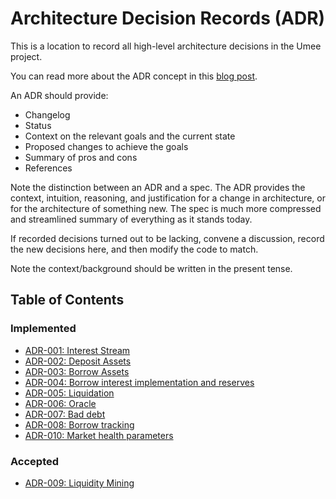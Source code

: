 # Architecture Decision Records (ADR)

This is a location to record all high-level architecture decisions in the Umee
project.

You can read more about the ADR concept in this [blog post](https://product.reverb.com/documenting-architecture-decisions-the-reverb-way-a3563bb24bd0#.78xhdix6t).

An ADR should provide:

- Changelog
- Status
- Context on the relevant goals and the current state
- Proposed changes to achieve the goals
- Summary of pros and cons
- References

Note the distinction between an ADR and a spec. The ADR provides the context,
intuition, reasoning, and justification for a change in architecture, or for the
architecture of something new. The spec is much more compressed and streamlined
summary of everything as it stands today.

If recorded decisions turned out to be lacking, convene a discussion, record the
new decisions here, and then modify the code to match.

Note the context/background should be written in the present tense.

## Table of Contents

### Implemented

- [ADR-001: Interest Stream](./ADR-001-interest-stream.md)
- [ADR-002: Deposit Assets](./ADR-002-deposit-assets.md)
- [ADR-003: Borrow Assets](./ADR-003-borrow-assets.md)
- [ADR-004: Borrow interest implementation and reserves](./ADR-004-interest-and-reserves.md)
- [ADR-005: Liquidation](./ADR-005-liquidation.md)
- [ADR-006: Oracle](./ADR-006-oracle.md)
- [ADR-007: Bad debt](./ADR-007-bad-debt.md)
- [ADR-008: Borrow tracking](./ADR-008-borrow-tracking.md)
- [ADR-010: Market health parameters](./ADR-009-market-params.md)

### Accepted

- [ADR-009: Liquidity Mining](./ADR-009-liquidity-mining.md)